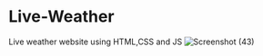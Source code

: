 # Live-Weather
Live weather website using HTML,CSS and JS
![Screenshot (43)](https://github.com/ya-ash/Live-Weather/assets/96735215/235d5d63-8b4b-43c2-b06e-5d8c1aa213fb)
